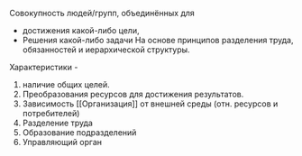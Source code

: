 Совокупность людей/групп, объединённых для
- достижения какой-либо цели,
- Решения какой-либо задачи
На основе принципов разделения труда, обязанностей и иерархической структуры.

Характеристики -
1) наличие общих целей.
2) Преобразования ресурсов для достижения результатов.
3) Зависимость [[Организация]] от внешней среды (отн. ресурсов и потребителей)
4) Разделение труда
5) Образование подразделений
6) Управляющий орган